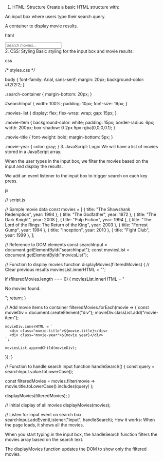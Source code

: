 1. HTML: Structure
Create a basic HTML structure with:

An input box where users type their search query.

A container to display movie results.

html

<!DOCTYPE html>
<html lang="en">
<head>
  <meta charset="UTF-8" />
  <meta name="viewport" content="width=device-width, initial-scale=1.0"/>
  <title>Movie Search</title>
  <link rel="stylesheet" href="styles.css" />
</head>
<body>
  <div class="search-container">
    <input type="text" id="searchInput" placeholder="Search movies..." />
  </div>

  <div id="moviesList" class="movies-list"></div>

  <script src="script.js"></script>
</body>
</html>
2. CSS: Styling
Basic styling for the input box and movie results:

css

/* styles.css */

body {
  font-family: Arial, sans-serif;
  margin: 20px;
  background-color: #f2f2f2;
}

.search-container {
  margin-bottom: 20px;
}

#searchInput {
  width: 100%;
  padding: 10px;
  font-size: 16px;
}

.movies-list {
  display: flex;
  flex-wrap: wrap;
  gap: 15px;
}

.movie-item {
  background-color: white;
  padding: 15px;
  border-radius: 6px;
  width: 200px;
  box-shadow: 0 2px 5px rgba(0,0,0,0.1);
}

.movie-title {
  font-weight: bold;
  margin-bottom: 5px;
}

.movie-year {
  color: gray;
}
3. JavaScript: Logic
We will have a list of movies stored in a JavaScript array.

When the user types in the input box, we filter the movies based on the input and display the results.

We add an event listener to the input box to trigger search on each key press.

js

// script.js

// Sample movie data
const movies = [
  { title: "The Shawshank Redemption", year: 1994 },
  { title: "The Godfather", year: 1972 },
  { title: "The Dark Knight", year: 2008 },
  { title: "Pulp Fiction", year: 1994 },
  { title: "The Lord of the Rings: The Return of the King", year: 2003 },
  { title: "Forrest Gump", year: 1994 },
  { title: "Inception", year: 2010 },
  { title: "Fight Club", year: 1999 },
];

// Reference to DOM elements
const searchInput = document.getElementById("searchInput");
const moviesList = document.getElementById("moviesList");

// Function to display movies
function displayMovies(filteredMovies) {
  // Clear previous results
  moviesList.innerHTML = "";

  if (filteredMovies.length === 0) {
    moviesList.innerHTML = "<p>No movies found.</p>";
    return;
  }

  // Add movie items to container
  filteredMovies.forEach(movie => {
    const movieDiv = document.createElement("div");
    movieDiv.classList.add("movie-item");

    movieDiv.innerHTML = `
      <div class="movie-title">${movie.title}</div>
      <div class="movie-year">${movie.year}</div>
    `;

    moviesList.appendChild(movieDiv);
  });
}

// Function to handle search input
function handleSearch() {
  const query = searchInput.value.toLowerCase();

  const filteredMovies = movies.filter(movie =>
    movie.title.toLowerCase().includes(query)
  );

  displayMovies(filteredMovies);
}

// Initial display of all movies
displayMovies(movies);

// Listen for input event on search box
searchInput.addEventListener("input", handleSearch);
How it works:
When the page loads, it shows all the movies.

When you start typing in the input box, the handleSearch function filters the movies array based on the search text.

The displayMovies function updates the DOM to show only the filtered movies.

